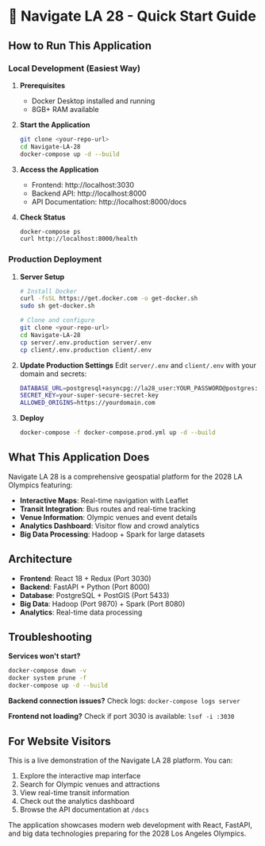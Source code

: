 # 🚀 Navigate LA 28 - Quick Start Guide

## How to Run This Application

### Local Development (Easiest Way)

1. **Prerequisites**
   - Docker Desktop installed and running
   - 8GB+ RAM available

2. **Start the Application**
   ```bash
   git clone <your-repo-url>
   cd Navigate-LA-28
   docker-compose up -d --build
   ```

3. **Access the Application**
   - Frontend: http://localhost:3030
   - Backend API: http://localhost:8000
   - API Documentation: http://localhost:8000/docs

4. **Check Status**
   ```bash
   docker-compose ps
   curl http://localhost:8000/health
   ```

### Production Deployment

1. **Server Setup**
   ```bash
   # Install Docker
   curl -fsSL https://get.docker.com -o get-docker.sh
   sudo sh get-docker.sh
   
   # Clone and configure
   git clone <your-repo-url>
   cd Navigate-LA-28
   cp server/.env.production server/.env
   cp client/.env.production client/.env
   ```

2. **Update Production Settings**
   Edit `server/.env` and `client/.env` with your domain and secrets:
   ```bash
   DATABASE_URL=postgresql+asyncpg://la28_user:YOUR_PASSWORD@postgres:5432/navigate_la28_db
   SECRET_KEY=your-super-secure-secret-key
   ALLOWED_ORIGINS=https://yourdomain.com
   ```

3. **Deploy**
   ```bash
   docker-compose -f docker-compose.prod.yml up -d --build
   ```

## What This Application Does

Navigate LA 28 is a comprehensive geospatial platform for the 2028 LA Olympics featuring:

- **Interactive Maps**: Real-time navigation with Leaflet
- **Transit Integration**: Bus routes and real-time tracking  
- **Venue Information**: Olympic venues and event details
- **Analytics Dashboard**: Visitor flow and crowd analytics
- **Big Data Processing**: Hadoop + Spark for large datasets

## Architecture

- **Frontend**: React 18 + Redux (Port 3030)
- **Backend**: FastAPI + Python (Port 8000)
- **Database**: PostgreSQL + PostGIS (Port 5433)
- **Big Data**: Hadoop (Port 9870) + Spark (Port 8080)
- **Analytics**: Real-time data processing

## Troubleshooting

**Services won't start?**
```bash
docker-compose down -v
docker system prune -f
docker-compose up -d --build
```

**Backend connection issues?**
Check logs: `docker-compose logs server`

**Frontend not loading?**
Check if port 3030 is available: `lsof -i :3030`

## For Website Visitors

This is a live demonstration of the Navigate LA 28 platform. You can:
1. Explore the interactive map interface
2. Search for Olympic venues and attractions
3. View real-time transit information  
4. Check out the analytics dashboard
5. Browse the API documentation at `/docs`

The application showcases modern web development with React, FastAPI, and big data technologies preparing for the 2028 Los Angeles Olympics. 